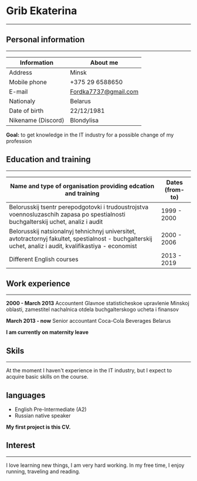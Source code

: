 # Grib Ekaterina

---

## Personal information

---
Information| About me
---|---
Address| Minsk
Mobile phone| +375 29 6588650
E-mail| Fordka7737@gmail.com
Nationaly| Belarus
Date of birth| 22/12/1981
Nikename (Discord)| Blondylisa

**Goal:** to get knowledge in the IT industry for a possible change of my profession

## Education and training

---
Name and type of organisation providing edcation and training| Dates (from-to)
---|---
Belorusskij tsentr perepodgotovki i trudoustrojstva voennosluzaschih zapasa po spestialnosti buchgalterskij uchet, analiz i audit| 1999 - 2000
Belorusskij natsionalnyj tehnichnyj universitet, avtotractornyj fakultet, spestialnost -    buchgalterskij uchet, analiz i audit, kvalifikastiya - economist| 2000 - 2006
Different English courses| 2013 - 2019

## Work experience

---
**2000 - March 2013**
Accountent
Glavnoe statisticheskoe upravlenie Minskoj oblasti, zamestitel nachalnica otdela buchgalterskogo ucheta i finansov

**March 2013 - now**
Senior accountant
Coca-Cola Beverages Belarus

**I am currently on maternity leave**

## Skils

---
At the moment I haven't experience in the IT industry, but I expect to acquire basic skills on the course.

## languages

+ English Pre-Intermediate (A2)
+ Russian native speaker

**My first project is this CV.**

## Interest

---
I love learning new things, I am very hard working. In my free time, I enjoy running, traveling and reading.
